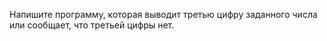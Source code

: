Напишите программу, которая выводит третью цифру заданного числа или сообщает, что третьей цифры нет.